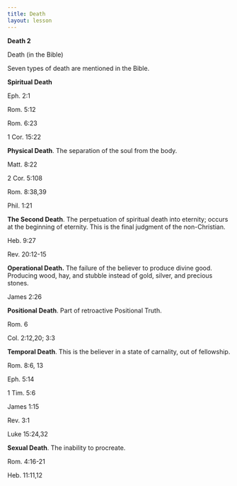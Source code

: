 ```yaml
---
title: Death
layout: lesson
---
```



**Death 2**

Death (in the Bible)

Seven types of death are mentioned in the Bible.

**Spiritual Death**

Eph. 2:1

Rom. 5:12

Rom. 6:23

1 Cor. 15:22

**Physical Death**. The separation of the soul from the body.

Matt. 8:22

2 Cor. 5:108

Rom. 8:38,39

Phil. 1:21

**The Second Death**. The perpetuation of spiritual death into eternity;
occurs at the beginning of eternity. This is the final judgment of the
non-Christian.

Heb. 9:27

Rev. 20:12-15

**Operational Death.** The failure of the believer to produce divine
good. Producing wood, hay, and stubble instead of gold, silver, and
precious stones.

James 2:26

**Positional Death**. Part of retroactive Positional Truth.

Rom. 6

Col. 2:12,20; 3:3

**Temporal Death**. This is the believer in a state of carnality, out of
fellowship.

Rom. 8:6, 13

Eph. 5:14

1 Tim. 5:6

James 1:15

Rev. 3:1

Luke 15:24,32

**Sexual Death**. The inability to procreate.

Rom. 4:16-21

Heb. 11:11,12

